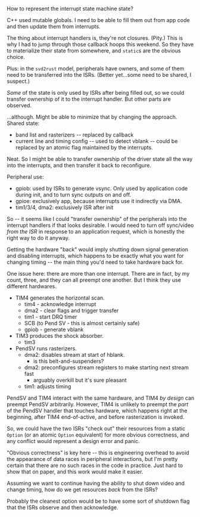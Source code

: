 How to represent the interrupt state machine state?

C++ used mutable globals. I need to be able to fill them out from app code and
then update them from interrupts.

The thing about interrupt handlers is, they're not closures. (Pity.) This is why
I had to jump through those callback hoops this weekend. So they have to
materialize their state from somewhere, and `static`s are the obvious choice.

Plus: in the `svd2rust` model, peripherals have owners, and some of them need to
be transferred into the ISRs. (Better yet...some need to be shared, I suspect.)

*Some* of the state is only used by ISRs after being filled out, so we could
transfer ownership of it to the interrupt handler. But other parts are observed.

...although. Might be able to minimize that by changing the approach. Shared
state:

- band list and rasterizers -- replaced by callback
- current line and timing config -- used to detect vblank -- could be replaced
  by an atomic flag maintained by the interrupts.

Neat. So I might be able to transfer ownership of the driver state all the way
into the interrupts, and then transfer it back to reconfigure.

Peripheral use:

- gpiob: used by ISRs to generate vsync. Only used by application code during
  init, and to turn sync outputs on and off.
- gpioe: exclusively app, because interrupts use it indirectly via DMA.
- tim1/3/4, dma2: exclusively ISR after init

So -- it seems like I could "transfer ownership" of the peripherals into the
interrupt handlers if that looks desirable. I would need to turn off sync/video
*from the ISR* in response to an application request, which is honestly the
right way to do it anyway.

Getting the hardware "back" would imply shutting down signal generation and
disabling interrupts, which happens to be exactly what you want for changing
timing -- the main thing you'd need to take hardware back for.

One issue here: there are more than one interrupt. There are in fact, by my
count, three, and they can all preempt one another. But I think they use
different hardwares.

- TIM4 generates the horizontal scan.
  - tim4 - acknowledge interrupt
  - dma2 - clear flags and trigger transfer
  - tim1 - start DRQ timer
  - SCB (to Pend SV - this is almost certainly safe)
  - gpiob - generate vblank
- TIM3 produces the shock absorber.
  - tim3
- PendSV runs rasterizers.
  - dma2: disables stream at start of hblank.
    - is this belt-and-suspenders?
  - dma2: preconfigures stream registers to make starting next stream fast
    - arguably overkill but it's sure pleasant
  - tim1: adjusts timing

PendSV and TIM4 interact with the same hardware, and TIM4 *by design* can
preempt PendSV arbitrarily. However, TIM4 is unlikely to preempt the *part* of
the PendSV handler that touches hardware, which happens right at the beginning,
after TIM4 end-of-active, and before rasterization is invoked.

So, we could have the two ISRs "check out" their resources from a static
`Option` (or an atomic `Option` equivalent) for more obvious correctness, and
any conflict would represent a design error and panic.

"Obvious correctness" is key here -- this is engineering overhead to avoid the
appearance of data races in peripheral interactions, but I'm pretty certain that
there are no such races in the code in practice. Just hard to show that on
paper, and this work would make it easier.


Assuming we want to continue having the ability to shut down video and change
timing, how do we get resources *back* from the ISRs?

Probably the cleanest option would be to have some sort of shutdown flag that
the ISRs observe and then acknowledge.
